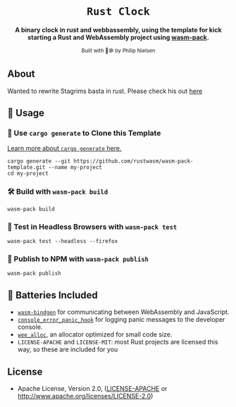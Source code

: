 <div align="center">

  <h1><code>Rust Clock</code></h1>

  <strong>A binary clock in rust and webbassembly, using the template for kick starting a Rust and WebAssembly project using <a href="https://github.com/rustwasm/wasm-pack">wasm-pack</a>.</strong>

  <sub>Built with 🦀🕸 by Philip Nielsen</sub>
</div>

## About

Wanted to rewrite Stagrims basta in rust.
Please check his out <a href="https://github.com/stagrim/basta">here</a> 
## 🚴 Usage

### 🐑 Use `cargo generate` to Clone this Template

[Learn more about `cargo generate` here.](https://github.com/ashleygwilliams/cargo-generate)

```
cargo generate --git https://github.com/rustwasm/wasm-pack-template.git --name my-project
cd my-project
```

### 🛠️ Build with `wasm-pack build`

```
wasm-pack build
```

### 🔬 Test in Headless Browsers with `wasm-pack test`

```
wasm-pack test --headless --firefox
```

### 🎁 Publish to NPM with `wasm-pack publish`

```
wasm-pack publish
```

## 🔋 Batteries Included

* [`wasm-bindgen`](https://github.com/rustwasm/wasm-bindgen) for communicating
  between WebAssembly and JavaScript.
* [`console_error_panic_hook`](https://github.com/rustwasm/console_error_panic_hook)
  for logging panic messages to the developer console.
* [`wee_alloc`](https://github.com/rustwasm/wee_alloc), an allocator optimized
  for small code size.
* `LICENSE-APACHE` and `LICENSE-MIT`: most Rust projects are licensed this way, so these are included for you

## License
* Apache License, Version 2.0, ([LICENSE-APACHE](LICENSE-APACHE) or http://www.apache.org/licenses/LICENSE-2.0)
